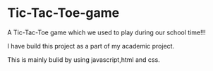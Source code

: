 # Tic-Tac-Toe-game
A Tic-Tac-Toe game which we used to play during our school time!!!

I have build this project as a part of my academic project.

This is mainly bulid by using javascript,html and css.
